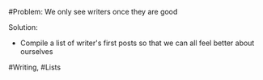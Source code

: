 #Problem: We only see writers once they are good

Solution: 

- Compile a list of writer's first posts so that we can all feel better about ourselves 

#Writing, #Lists